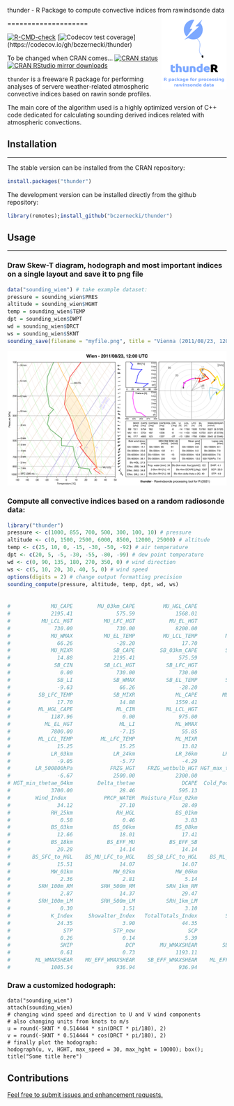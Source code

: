 thunder - R Package to compute convective indices from rawindsonde data <img src="man/figures/logo.png" align="right" width="150" />

====================

<!-- badges: start -->
[![R-CMD-check](https://github.com/bczernecki/thunder/workflows/R-CMD-check/badge.svg)](https://github.com/bczernecki/thunder/actions)
[![Codecov test coverage](https://codecov.io/gh/bczernecki/thunder/branch/devel/graph/badge.svg?token=JGZPB7RUFI")](https://codecov.io/gh/bczernecki/thunder)

<!-- badges: end -->
To be changed when CRAN comes...
[![CRAN status](https://www.r-pkg.org/badges/version/climate)](https://cran.r-project.org/package=climate)
[![CRAN RStudio mirror downloads](http://cranlogs.r-pkg.org/badges/climate)](https://cran.r-project.org/package=climate)

`thunder` is a freeware R package for performing analyses of servere weather-related atmospheric convective indices based on rawin sonde profiles.

The main core of the algorithm used is a highly optimized version of C++ code dedicated for calculating sounding derived indices related with atmospheric convections.

## Installation
------------

The stable version can be installed from the CRAN repository:

``` r
install.packages("thunder")
```


The development version can be installed directly from the github repository:

``` r
library(remotes);install_github("bczernecki/thunder")
```

## Usage
-----

### Draw Skew-T diagram, hodograph and most important indices on a single layout and save it to png file

``` r
data("sounding_wien") # take example dataset:
pressure = sounding_wien$PRES
altitude = sounding_wien$HGHT
temp = sounding_wien$TEMP
dpt = sounding_wien$DWPT
wd = sounding_wien$DRCT
ws = sounding_wien$SKNT
sounding_save(filename = "myfile.png", title = "Vienna (2011/08/23, 1200 UTC)", pressure, altitude, temp, dpt, wd, ws)
```

![](inst/figures/my_file.svg)



### Compute all convective indices based on a random radiosonde data:

``` r
library("thunder")
pressure <- c(1000, 855, 700, 500, 300, 100, 10) # pressure
altitude <- c(0, 1500, 2500, 6000, 8500, 12000, 25000) # altitude
temp <- c(25, 10, 0, -15, -30, -50, -92) # air temperature
dpt <- c(20, 5, -5, -30, -55, -80, -99) # dew point temperature
wd <- c(0, 90, 135, 180, 270, 350, 0) # wind direction
ws <- c(5, 10, 20, 30, 40, 5, 0) # wind speed
options(digits = 2) # change output formatting precision
sounding_compute(pressure, altitude, temp, dpt, wd, ws)


#             MU_CAPE        MU_03km_CAPE         MU_HGL_CAPE              MU_CIN 
#             2195.41              575.59             1568.01                0.00 
#          MU_LCL_HGT          MU_LFC_HGT           MU_EL_HGT               MU_LI 
#              730.00              730.00             8200.00               -9.63 
#             MU_WMAX          MU_EL_TEMP         MU_LCL_TEMP         MU_LFC_TEMP 
#               66.26              -28.20               17.70               17.70 
#             MU_MIXR             SB_CAPE        SB_03km_CAPE         SB_HGL_CAPE 
#               14.88             2195.41              575.59             1568.01 
#              SB_CIN          SB_LCL_HGT          SB_LFC_HGT           SB_EL_HGT 
#                0.00              730.00              730.00             8200.00 
#               SB_LI             SB_WMAX          SB_EL_TEMP         SB_LCL_TEMP 
#               -9.63               66.26              -28.20               17.70 
#         SB_LFC_TEMP             SB_MIXR             ML_CAPE        ML_03km_CAPE 
#               17.70               14.88             1559.41              416.88 
#         ML_HGL_CAPE              ML_CIN          ML_LCL_HGT          ML_LFC_HGT 
#             1187.96                0.00              975.00              975.00 
#           ML_EL_HGT               ML_LI             ML_WMAX          ML_EL_TEMP 
#             7800.00               -7.15               55.85              -25.80 
#         ML_LCL_TEMP         ML_LFC_TEMP             ML_MIXR             LR_01km 
#               15.25               15.25               13.02              -10.00 
#             LR_03km             LR_24km             LR_36km        LR_500700hPa 
#               -9.05               -5.77               -4.29               -4.29 
#        LR_500800hPa            FRZG_HGT    FRZG_wetbulb_HGT HGT_max_thetae_03km 
#               -6.67             2500.00             2300.00                0.00 
# HGT_min_thetae_04km        Delta_thetae               DCAPE  Cold_Pool_Strength 
#             3700.00               28.46              595.13               12.77 
#        Wind_Index            PRCP_WATER  Moisture_Flux_02km             RH_02km 
#               34.12               27.10               28.49                0.72 
#             RH_25km              RH_HGL             BS_01km             BS_02km 
#                0.58                0.46                3.83                8.78 
#             BS_03km             BS_06km             BS_08km             BS_36km 
#               12.66               18.01               17.41                9.37 
#             BS_18km           BS_EFF_MU           BS_EFF_SB           BS_EFF_ML 
#               20.28               14.14               14.14               13.82 
#       BS_SFC_to_HGL    BS_MU_LFC_to_HGL    BS_SB_LFC_to_HGL    BS_ML_LFC_to_HGL 
#               15.51               14.07               14.07               13.69 
#             MW_01km             MW_02km             MW_06km             MW_13km 
#                2.36                2.81                5.14                6.88 
#         SRH_100m_RM         SRH_500m_RM          SRH_1km_RM          SRH_3km_RM 
#                2.87               14.37               29.47              136.42 
#         SRH_100m_LM         SRH_500m_LM          SRH_1km_LM          SRH_3km_LM 
#                0.30                1.51                3.10              -30.53 
#             K_Index     Showalter_Index   TotalTotals_Index         SWEAT_Index 
#               24.35                3.90               44.35              106.42 
#                 STP             STP_new                 SCP             SCP_new 
#                0.26                0.14                5.39                4.23 
#                SHIP                 DCP        MU_WMAXSHEAR        SB_WMAXSHEAR 
#                0.61                0.73             1193.11             1193.11 
#        ML_WMAXSHEAR    MU_EFF_WMAXSHEAR    SB_EFF_WMAXSHEAR    ML_EFF_WMAXSHEAR 
#             1005.54              936.94              936.94              771.71
```

### Draw a customized hodograph:

```
data("sounding_wien")
attach(sounding_wien)
# changing wind speed and direction to U and V wind components
# also changing units from knots to m/s
u = round(-SKNT * 0.514444 * sin(DRCT * pi/180), 2)
v = round(-SKNT * 0.514444 * cos(DRCT * pi/180), 2)
# finally plot the hodograph:
hodograph(u, v, HGHT, max_speed = 30, max_hght = 10000); box(); title("Some title here")
```

Contributions
-------------

[Feel free to submit issues and enhancement requests.](https://github.com/bczernecki/thunder/issues)
